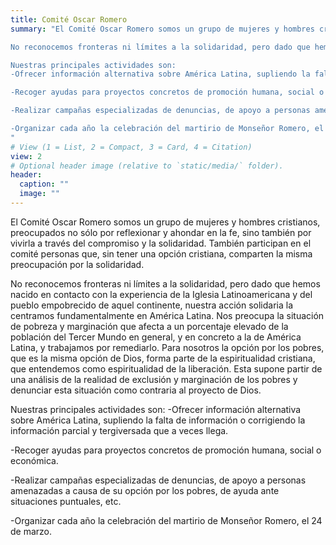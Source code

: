 ```yaml
---
title: Comité Oscar Romero
summary: "El Comité Oscar Romero somos un grupo de mujeres y hombres cristianos, preocupados no sólo por reflexionar y ahondar en la fe, sino también por vivirla a través del compromiso y la solidaridad. También participan en el comité personas que, sin tener una opción cristiana, comparten la misma preocupación por la solidaridad.

No reconocemos fronteras ni límites a la solidaridad, pero dado que hemos nacido en contacto con la experiencia de la Iglesia Latinoamericana y del pueblo empobrecido de aquel continente, nuestra acción solidaria la centramos fundamentalmente en América Latina. Nos preocupa la situación de pobreza y marginación que afecta a un porcentaje elevado de la población del Tercer Mundo en general, y en concreto a la de América Latina, y trabajamos por remediarlo. Para nosotros la opción por los pobres, que es la misma opción de Dios, forma parte de la espiritualidad cristiana, que entendemos como <it>espiritualidad de la liberación</it>. Esta supone partir de una análisis de la realidad de exclusión y marginación de los pobres y denunciar esta situación como contraria al proyecto de Dios.

Nuestras principales actividades son:
-Ofrecer información alternativa sobre América Latina, supliendo la falta de información o corrigiendo la información parcial y tergiversada que a veces llega.

-Recoger ayudas para proyectos concretos de promoción humana, social o económica.

-Realizar campañas especializadas de denuncias, de apoyo a personas amenazadas a causa de su opción por los pobres, de ayuda ante situaciones puntuales, etc.

-Organizar cada año la celebración del martirio de Monseñor Romero, el 24 de marzo.
"
# View (1 = List, 2 = Compact, 3 = Card, 4 = Citation)
view: 2
# Optional header image (relative to `static/media/` folder).
header:
  caption: ""
  image: ""
---
```


El Comité Oscar Romero somos un grupo de mujeres y hombres cristianos, preocupados no sólo por reflexionar y ahondar en la fe, sino también por vivirla a través del compromiso y la solidaridad. También participan en el comité personas que, sin tener una opción cristiana, comparten la misma preocupación por la solidaridad.

No reconocemos fronteras ni límites a la solidaridad, pero dado que hemos nacido en contacto con la experiencia de la Iglesia Latinoamericana y del pueblo empobrecido de aquel continente, nuestra acción solidaria la centramos fundamentalmente en América Latina. Nos preocupa la situación de pobreza y marginación que afecta a un porcentaje elevado de la población del Tercer Mundo en general, y en concreto a la de América Latina, y trabajamos por remediarlo. Para nosotros la opción por los pobres, que es la misma opción de Dios, forma parte de la espiritualidad cristiana, que entendemos como <it>espiritualidad de la liberación</it>. Esta supone partir de una análisis de la realidad de exclusión y marginación de los pobres y denunciar esta situación como contraria al proyecto de Dios.

Nuestras principales actividades son:
-Ofrecer información alternativa sobre América Latina, supliendo la falta de información o corrigiendo la información parcial y tergiversada que a veces llega.

-Recoger ayudas para proyectos concretos de promoción humana, social o económica.

-Realizar campañas especializadas de denuncias, de apoyo a personas amenazadas a causa de su opción por los pobres, de ayuda ante situaciones puntuales, etc.

-Organizar cada año la celebración del martirio de Monseñor Romero, el 24 de marzo.
